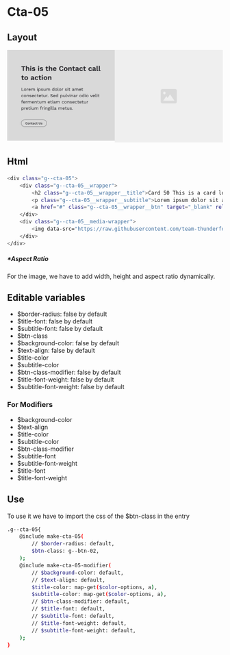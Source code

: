 # Cta-05

## Layout

![alt text][cta-05]

[cta-05]: /src/img/global-components/cta/cta-05.jpg

## Html

```sh
<div class="g--cta-05">
    <div class="g--cta-05__wrapper">
        <h2 class="g--cta-05__wrapper__title">Card 50 This is a card lorem ispum dolor sit</h2>
        <p class="g--cta-05__wrapper__subtitle">Lorem ipsum dolor sit amet consectetur. Sed pulvinar odio velit fermentum etiam consectetur pretium fringilla metus.</p>
        <a href="#" class="g--cta-05__wrapper__btn" target="_blank" rel="noopener noreferrer">Contact Us</a>
    </div>
    <div class="g--cta-05__media-wrapper">
        <img data-src="https://raw.githubusercontent.com/team-thunderfoot/ui/main/src/img/global-components/img-placeholder.jpg" src="/src/img/global-components/placeholder.jpg" alt="img alt" class="g--cta-05__media-wrapper__media g--lazy-01 f--ar" width="1000" height="1000" style="aspect-ratio: 1000 / 1000">
    </div>
</div>
```

##### \*Aspect Ratio

For the image, we have to add width, height and aspect ratio dynamically.

## Editable variables

- $border-radius: false by default
- $title-font: false by default
- $subtitle-font: false by default
- $btn-class
- $background-color: false by default
- $text-align: false by default
- $title-color
- $subtitle-color
- $btn-class-modifier: false by default
- $title-font-weight: false by default
- $subtitle-font-weight: false by default

### For Modifiers

- $background-color
- $text-align
- $title-color
- $subtitle-color
- $btn-class-modifier
- $subtitle-font
- $subtitle-font-weight
- $title-font
- $title-font-weight

## Use

To use it we have to import the css of the $btn-class in the entry

```sh
.g--cta-05{
    @include make-cta-05(
        // $border-radius: default,
        $btn-class: g--btn-02,
    );
    @include make-cta-05-modifier(
        // $background-color: default,
        // $text-align: default,
        $title-color: map-get($color-options, a),
        $subtitle-color: map-get($color-options, a),
        // $btn-class-modifier: default,
        // $title-font: default,
        // $subtitle-font: default,
        // $title-font-weight: default,
        // $subtitle-font-weight: default,
    );
}
```
